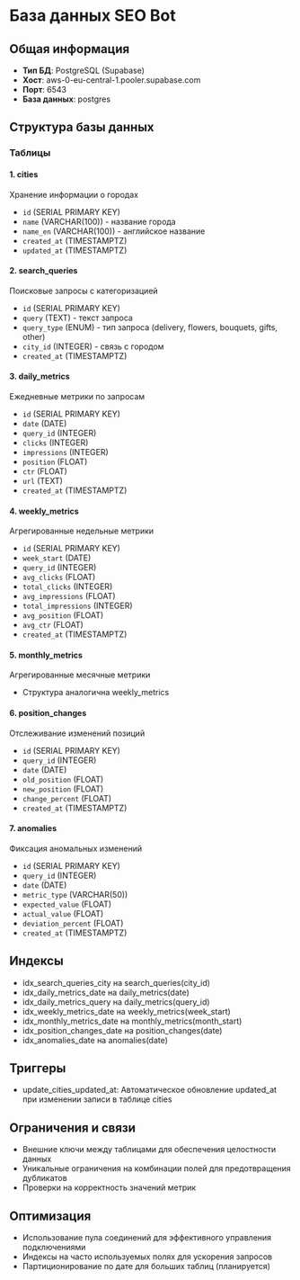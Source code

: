 # База данных SEO Bot

## Общая информация
- **Тип БД**: PostgreSQL (Supabase)
- **Хост**: aws-0-eu-central-1.pooler.supabase.com
- **Порт**: 6543
- **База данных**: postgres

## Структура базы данных

### Таблицы

#### 1. cities
Хранение информации о городах
- `id` (SERIAL PRIMARY KEY)
- `name` (VARCHAR(100)) - название города
- `name_en` (VARCHAR(100)) - английское название
- `created_at` (TIMESTAMPTZ)
- `updated_at` (TIMESTAMPTZ)

#### 2. search_queries
Поисковые запросы с категоризацией
- `id` (SERIAL PRIMARY KEY)
- `query` (TEXT) - текст запроса
- `query_type` (ENUM) - тип запроса (delivery, flowers, bouquets, gifts, other)
- `city_id` (INTEGER) - связь с городом
- `created_at` (TIMESTAMPTZ)

#### 3. daily_metrics
Ежедневные метрики по запросам
- `id` (SERIAL PRIMARY KEY)
- `date` (DATE)
- `query_id` (INTEGER)
- `clicks` (INTEGER)
- `impressions` (INTEGER)
- `position` (FLOAT)
- `ctr` (FLOAT)
- `url` (TEXT)
- `created_at` (TIMESTAMPTZ)

#### 4. weekly_metrics
Агрегированные недельные метрики
- `id` (SERIAL PRIMARY KEY)
- `week_start` (DATE)
- `query_id` (INTEGER)
- `avg_clicks` (FLOAT)
- `total_clicks` (INTEGER)
- `avg_impressions` (FLOAT)
- `total_impressions` (INTEGER)
- `avg_position` (FLOAT)
- `avg_ctr` (FLOAT)
- `created_at` (TIMESTAMPTZ)

#### 5. monthly_metrics
Агрегированные месячные метрики
- Структура аналогична weekly_metrics

#### 6. position_changes
Отслеживание изменений позиций
- `id` (SERIAL PRIMARY KEY)
- `query_id` (INTEGER)
- `date` (DATE)
- `old_position` (FLOAT)
- `new_position` (FLOAT)
- `change_percent` (FLOAT)
- `created_at` (TIMESTAMPTZ)

#### 7. anomalies
Фиксация аномальных изменений
- `id` (SERIAL PRIMARY KEY)
- `query_id` (INTEGER)
- `date` (DATE)
- `metric_type` (VARCHAR(50))
- `expected_value` (FLOAT)
- `actual_value` (FLOAT)
- `deviation_percent` (FLOAT)
- `created_at` (TIMESTAMPTZ)

## Индексы
- idx_search_queries_city на search_queries(city_id)
- idx_daily_metrics_date на daily_metrics(date)
- idx_daily_metrics_query на daily_metrics(query_id)
- idx_weekly_metrics_date на weekly_metrics(week_start)
- idx_monthly_metrics_date на monthly_metrics(month_start)
- idx_position_changes_date на position_changes(date)
- idx_anomalies_date на anomalies(date)

## Триггеры
- update_cities_updated_at: Автоматическое обновление updated_at при изменении записи в таблице cities

## Ограничения и связи
- Внешние ключи между таблицами для обеспечения целостности данных
- Уникальные ограничения на комбинации полей для предотвращения дубликатов
- Проверки на корректность значений метрик

## Оптимизация
- Использование пула соединений для эффективного управления подключениями
- Индексы на часто используемых полях для ускорения запросов
- Партиционирование по дате для больших таблиц (планируется)
